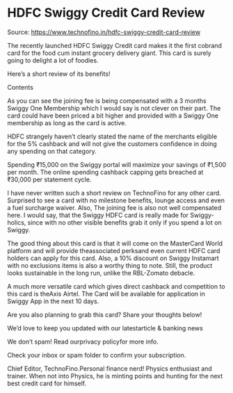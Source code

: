 # HDFC Swiggy Credit Card Review

Source: https://www.technofino.in/hdfc-swiggy-credit-card-review

The recently launched HDFC Swiggy Credit card makes it the first cobrand card for the food cum instant grocery delivery giant. This card is surely going to delight a lot of foodies.

Here’s a short review of its benefits!

Contents

As you can see the joining fee is being compensated with a 3 months Swiggy One Membership which I would say is not clever on their part. The card could have been priced a bit higher and provided with a Swiggy One membership as long as the card is active.

HDFC strangely haven’t clearly stated the name of the merchants eligible for the 5% cashback and will not give the customers confidence in doing any spending on that category.

Spending ₹15,000 on the Swiggy portal will maximize your savings of ₹1,500 per month. The online spending cashback capping gets breached at ₹30,000 per statement cycle.

I have never written such a short review on TechnoFino for any other card. Surprised to see a card with no milestone benefits, lounge access and even a fuel surcharge waiver. Also, The joining fee is also not well compensated here. I would say, that the Swiggy HDFC card is really made for Swiggy-holics, since with no other visible benefits grab it only if you spend a lot on Swiggy.

The good thing about this card is that it will come on the MasterCard World platform and will provide theassociated perksand even current HDFC card holders can apply for this card. Also, a 10% discount on Swiggy Instamart with no exclusions items is also a worthy thing to note. Still, the product looks sustainable in the long run, unlike the RBL-Zomato debacle.

A much more versatile card which gives direct cashback and competition to this card is theAxis Airtel. The Card will be available for application in Swiggy App in the next 10 days.

Are you also planning to grab this card? Share your thoughts below!

We’d love to keep you updated with our latestarticle & banking news

We don’t spam! Read ourprivacy policyfor more info.

Check your inbox or spam folder to confirm your subscription.

Chief Editor, TechnoFino.Personal finance nerd! Physics enthusiast and trainer. When not into Physics, he is minting points and hunting for the next best credit card for himself.